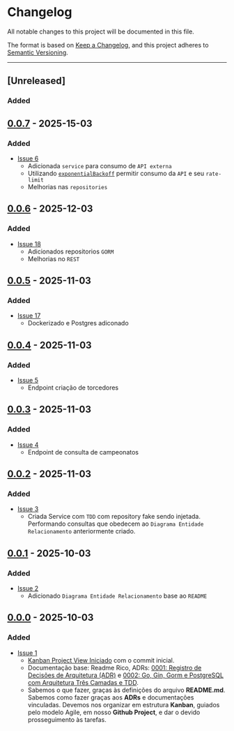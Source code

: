 # Changelog

All notable changes to this project will be documented in this file.

The format is based on [Keep a Changelog](https://keepachangelog.com/en/1.0.0/),
and this project adheres to [Semantic Versioning](https://semver.org/spec/v2.0.0.html).

---

## [Unreleased]
### Added

## [0.0.7] - 2025-15-03
### Added
- [Issue 6](https://github.com/jtonynet/go-soccer-fan/issues/6)
  - Adicionada `service` para consumo de `API externa`
  - Utilizando [`exponentialBackoff`](github.com/cenkalti/backoff) permitir consumo da `API` e seu `rate-limit`
  - Melhorias nas `repositories`

## [0.0.6] - 2025-12-03
### Added
- [Issue 18](https://github.com/jtonynet/go-soccer-fan/issues/18)
  - Adicionados repositorios `GORM`
  - Melhorias no `REST`

## [0.0.5] - 2025-11-03
### Added
- [Issue 17](https://github.com/jtonynet/go-soccer-fan/issues/17)
  - Dockerizado e Postgres adiconado

## [0.0.4] - 2025-11-03
### Added
- [Issue 5](https://github.com/jtonynet/go-soccer-fan/issues/5)
  - Endpoint criação de torcedores 

## [0.0.3] - 2025-11-03
### Added
- [Issue 4](https://github.com/jtonynet/go-soccer-fan/issues/4)
  - Endpoint de consulta de campeonatos

## [0.0.2] - 2025-11-03
### Added
- [Issue 3](https://github.com/jtonynet/go-soccer-fan/issues/3)
  - Criada Service com `TDD` com repository fake sendo injetada. Performando consultas que obedecem ao `Diagrama Entidade Relacionamento` anteriormente criado.

## [0.0.1] - 2025-10-03
### Added
- [Issue 2](https://github.com/jtonynet/go-soccer-fan/issues/2)
  - Adicionado `Diagrama Entidade Relacionamento` base ao `README`

## [0.0.0] - 2025-10-03
### Added

- [Issue 1](https://github.com/jtonynet/go-soccer-fan/issues/1)
  - [Kanban Project View Iniciado](https://github.com/users/jtonynet/projects/8/views/1) com o commit inicial. 
  - Documentação base: Readme Rico, ADRs: [0001: Registro de Decisões de Arquitetura (ADR)](./docs/architecture/decisions/registro-de-decisoes-de-arquitetura.md) e [0002: Go, Gin, Gorm e PostgreSQL com Arquitetura Três Camadas e TDD](./docs/architecture/decisions/0002-go-gin-gorm-e-postgres-com-arquitetura-tres-camadas-e-tdd.md).
  - Sabemos o que fazer, graças às definições do arquivo __README.md__. Sabemos como fazer graças aos __ADRs__ e documentações vinculadas. Devemos nos organizar em estrutura __Kanban__, guiados pelo modelo Agile, em nosso __Github Project__, e dar o devido prosseguimento às tarefas.

[0.0.7]: https://github.com/jtonynet/go-soccer-fan/compare/v0.0.6...v0.0.7
[0.0.6]: https://github.com/jtonynet/go-soccer-fan/compare/v0.0.5...v0.0.6
[0.0.5]: https://github.com/jtonynet/go-soccer-fan/compare/v0.0.4...v0.0.5
[0.0.4]: https://github.com/jtonynet/go-soccer-fan/compare/v0.0.3...v0.0.4
[0.0.3]: https://github.com/jtonynet/go-soccer-fan/compare/v0.0.2...v0.0.3
[0.0.2]: https://github.com/jtonynet/go-soccer-fan/compare/v0.0.1...v0.0.2
[0.0.1]: https://github.com/jtonynet/go-soccer-fan/compare/v0.0.0...v0.0.1
[0.0.0]: https://github.com/jtonynet/go-soccer-fan/releases/tag/v0.0.0
